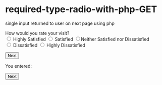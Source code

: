 # required-type-radio-with-php-GET
single input returned to user on next page using php


<form action="submitpage1.php">
<p>
How would you rate your visit?<br>
<input id="RBHighSat"  required type="radio" name="ratevisit" value="Highly Satisfied">    <label for="RBHighSat"  >Highly Satisfied</label>
<input id="RBSat"      required type="radio" name="ratevisit" value="Satisfied">           <label for="RBSat"      >Satisfied</label>
<input id="RBNeithSorD"required type="radio" name="ratevisit" value="Neither Satisfied nor Dissatisfied"><label for="RBNeithSorD">Neither Satisfied nor Dissatisfied</label><br>
<input id="RBDiss"     required type="radio" name="ratevisit" value="Dissatisfied">        <label for="RBDiss"     >Dissatisfied</label>
<input id="RBHighDiss" required type="radio" name="ratevisit" value="Highly Dissatisfied"> <label for="RBHighDiss" >Highly Dissatisfied</label> 
</p>
<input type="submit" name="submit" value="Next" />
</form>
<?php
}else{
?>
<p>You entered: <?php echo $_GET['ratevisit']; ?></p>
<a href="submitpage2.php">
<input type="button" value="Next" />
</a>
<?php
}
?>
